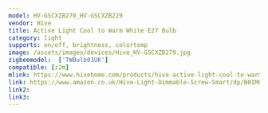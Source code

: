 ```yaml
---
model: HV-GSCXZB279_HV-GSCXZB229
vendor: Hive
title: Active Light Cool to Warm White E27 Bulb
category: light
supports: on/off, brightness, colortemp
image: /assets/images/devices/Hive_HV-GSCXZB279.jpg
zigbeemodel:  ['TWBulb01UK']
compatible: [z2m]
mlink: https://www.hivehome.com/products/hive-active-light-cool-to-warm-white
link: https://www.amazon.co.uk/Hive-Light-Dimmable-Screw-Smart/dp/B01M052Q9C
link2: 
link3: 
---
```

